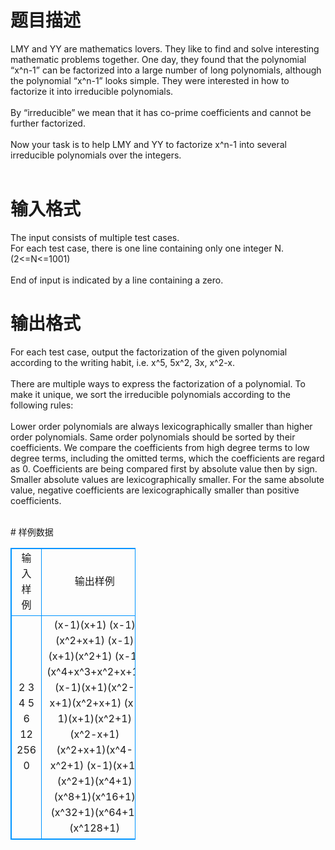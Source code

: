 # 

 
 # 题目描述 
<p>
LMY and YY are mathematics lovers. They like to find and solve interesting mathematic problems together. One day, they found that the polynomial “x^n-1” can be factorized into a large number of long polynomials, although the polynomial “x^n-1” looks simple. They were interested in how to factorize it into irreducible polynomials.<br><br>By “irreducible” we mean that it has co-prime coefficients and cannot be further factorized.<br><br>Now your task is to help LMY and YY to factorize x^n-1 into several irreducible polynomials over the integers.<br><br></p> 

 
 # 输入格式 
<p>
The input consists of multiple test cases.<br>For each test case, there is one line containing only one integer N. (2<=N<=1001)<br><br>End of input is indicated by a line containing a zero.<br></p> 

 
 # 输出格式 
<p>
For each test case, output the factorization of the given polynomial according to the writing habit, i.e. x^5, 5x^2, 3x, x^2-x.<br><br>There are multiple ways to express the factorization of a polynomial. To make it unique, we sort the irreducible polynomials according to the following rules:<br><br>Lower order polynomials are always lexicographically smaller than higher order polynomials. Same order polynomials should be sorted by their coefficients. We compare the coefficients from high degree terms to low degree terms, including the omitted terms, which the coefficients are regard as 0. Coefficients are being compared first by absolute value then by sign. Smaller absolute values are lexicographically smaller. For the same absolute value, negative coefficients are lexicographically smaller than positive coefficients.<br><br></p> 
# 样例数据
<style>
        table,table tr th, table tr td { border:1px solid #0094ff; }
        table { width: 200px; min-height: 25px; line-height: 25px; text-align: center; border-collapse: collapse;}   
    </style>
<table>
	<tr>
		<td>输入样例</td>
		<td>输出样例</td>
	</tr>
<tr><td>2
3
4
5
6
12
256
0

</td><td>(x-1)(x+1)
(x-1)(x^2+x+1)
(x-1)(x+1)(x^2+1)
(x-1)(x^4+x^3+x^2+x+1)
(x-1)(x+1)(x^2-x+1)(x^2+x+1)
(x-1)(x+1)(x^2+1)(x^2-x+1)(x^2+x+1)(x^4-x^2+1)
(x-1)(x+1)(x^2+1)(x^4+1)(x^8+1)(x^16+1)(x^32+1)(x^64+1)(x^128+1)</td></tr></table>
